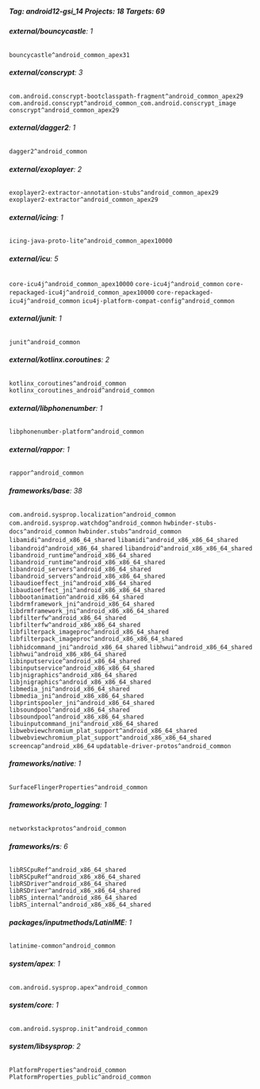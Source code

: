##### Tag: android12-gsi_14 Projects: 18 Targets: 69

###### **external/bouncycastle**: 1
`bouncycastle^android_common_apex31`
###### **external/conscrypt**: 3
`com.android.conscrypt-bootclasspath-fragment^android_common_apex29` `com.android.conscrypt^android_common_com.android.conscrypt_image` `conscrypt^android_common_apex29`
###### **external/dagger2**: 1
`dagger2^android_common`
###### **external/exoplayer**: 2
`exoplayer2-extractor-annotation-stubs^android_common_apex29` `exoplayer2-extractor^android_common_apex29`
###### **external/icing**: 1
`icing-java-proto-lite^android_common_apex10000`
###### **external/icu**: 5
`core-icu4j^android_common_apex10000` `core-icu4j^android_common` `core-repackaged-icu4j^android_common_apex10000` `core-repackaged-icu4j^android_common` `icu4j-platform-compat-config^android_common`
###### **external/junit**: 1
`junit^android_common`
###### **external/kotlinx.coroutines**: 2
`kotlinx_coroutines^android_common` `kotlinx_coroutines_android^android_common`
###### **external/libphonenumber**: 1
`libphonenumber-platform^android_common`
###### **external/rappor**: 1
`rappor^android_common`
###### **frameworks/base**: 38
`com.android.sysprop.localization^android_common` `com.android.sysprop.watchdog^android_common` `hwbinder-stubs-docs^android_common` `hwbinder.stubs^android_common` `libamidi^android_x86_64_shared` `libamidi^android_x86_x86_64_shared` `libandroid^android_x86_64_shared` `libandroid^android_x86_x86_64_shared` `libandroid_runtime^android_x86_64_shared` `libandroid_runtime^android_x86_x86_64_shared` `libandroid_servers^android_x86_64_shared` `libandroid_servers^android_x86_x86_64_shared` `libaudioeffect_jni^android_x86_64_shared` `libaudioeffect_jni^android_x86_x86_64_shared` `libbootanimation^android_x86_64_shared` `libdrmframework_jni^android_x86_64_shared` `libdrmframework_jni^android_x86_x86_64_shared` `libfilterfw^android_x86_64_shared` `libfilterfw^android_x86_x86_64_shared` `libfilterpack_imageproc^android_x86_64_shared` `libfilterpack_imageproc^android_x86_x86_64_shared` `libhidcommand_jni^android_x86_64_shared` `libhwui^android_x86_64_shared` `libhwui^android_x86_x86_64_shared` `libinputservice^android_x86_64_shared` `libinputservice^android_x86_x86_64_shared` `libjnigraphics^android_x86_64_shared` `libjnigraphics^android_x86_x86_64_shared` `libmedia_jni^android_x86_64_shared` `libmedia_jni^android_x86_x86_64_shared` `libprintspooler_jni^android_x86_64_shared` `libsoundpool^android_x86_64_shared` `libsoundpool^android_x86_x86_64_shared` `libuinputcommand_jni^android_x86_64_shared` `libwebviewchromium_plat_support^android_x86_64_shared` `libwebviewchromium_plat_support^android_x86_x86_64_shared` `screencap^android_x86_64` `updatable-driver-protos^android_common`
###### **frameworks/native**: 1
`SurfaceFlingerProperties^android_common`
###### **frameworks/proto_logging**: 1
`networkstackprotos^android_common`
###### **frameworks/rs**: 6
`libRSCpuRef^android_x86_64_shared` `libRSCpuRef^android_x86_x86_64_shared` `libRSDriver^android_x86_64_shared` `libRSDriver^android_x86_x86_64_shared` `libRS_internal^android_x86_64_shared` `libRS_internal^android_x86_x86_64_shared`
###### **packages/inputmethods/LatinIME**: 1
`latinime-common^android_common`
###### **system/apex**: 1
`com.android.sysprop.apex^android_common`
###### **system/core**: 1
`com.android.sysprop.init^android_common`
###### **system/libsysprop**: 2
`PlatformProperties^android_common` `PlatformProperties_public^android_common`
